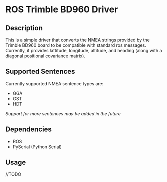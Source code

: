 # ROS Trimble BD960 Driver

## Description
This is a simple driver that converts the NMEA strings provided by the Trimble
BD960 board to be compatible with standard ros messages. Currently, it provides
lattitude, longitude, altitude, and heading (along with a diagonal positional
covariance matrix).

## Supported Sentences
Currently supported NMEA sentence types are:
* GGA
* GST
* HDT

_Support for more sentences may be added in the future_

## Dependencies
* ROS
* PySerial (Python Serial)

## Usage
//TODO
